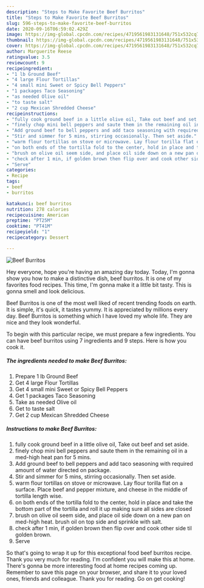 ```yaml
---
description: "Steps to Make Favorite Beef Burritos"
title: "Steps to Make Favorite Beef Burritos"
slug: 596-steps-to-make-favorite-beef-burritos
date: 2020-09-16T06:59:02.429Z
image: https://img-global.cpcdn.com/recipes/4719561983131648/751x532cq70/beef-burritos-recipe-main-photo.jpg
thumbnail: https://img-global.cpcdn.com/recipes/4719561983131648/751x532cq70/beef-burritos-recipe-main-photo.jpg
cover: https://img-global.cpcdn.com/recipes/4719561983131648/751x532cq70/beef-burritos-recipe-main-photo.jpg
author: Marguerite Reese
ratingvalue: 3.5
reviewcount: 9
recipeingredient:
- "1 lb Ground Beef"
- "4 large Flour Tortillas"
- "4 small mini Sweet or Spicy Bell Peppers"
- "1 packages Taco Seasoning"
- "as needed Olive oil"
- "to taste salt"
- "2 cup Mexican Shredded Cheese"
recipeinstructions:
- "fully cook ground beef in a little olive oil, Take out beef and set aside."
- "finely chop mini bell peppers and saute them in the remaining oil in a med-high heat pan for 5 mins."
- "Add ground beef to bell peppers and add taco seasoning with required amount of water directed on package."
- "Stir and simmer for 5 mins, stirring occasionally. Then set aside."
- "warm flour tortillas on stove or microwave. Lay flour torilla flat on a surface. Place beef and pepper mixture, and cheese in the middle of tortilla length wise."
- "on both ends of the tortilla fold to the center, hold in place and take the bottom part of the tortilla and roll it up making sure all sides are closed"
- "brush on olive oil seem side, and place oil side down on a new pan on med-high heat. brush oil on top side and sprinkle with salt."
- "check after 1 min, if golden brown then flip over and cook other side til golden brown."
- "Serve"
categories:
- Recipe
tags:
- beef
- burritos

katakunci: beef burritos 
nutrition: 278 calories
recipecuisine: American
preptime: "PT25M"
cooktime: "PT41M"
recipeyield: "1"
recipecategory: Dessert

---
```



![Beef Burritos](https://img-global.cpcdn.com/recipes/4719561983131648/751x532cq70/beef-burritos-recipe-main-photo.jpg)

Hey everyone, hope you're having an amazing day today. Today, I'm gonna show you how to make a distinctive dish, beef burritos. It is one of my favorites food recipes. This time, I'm gonna make it a little bit tasty. This is gonna smell and look delicious.

Beef Burritos is one of the most well liked of recent trending foods on earth. It is simple, it's quick, it tastes yummy. It is appreciated by millions every day. Beef Burritos is something which I have loved my whole life. They are nice and they look wonderful.




To begin with this particular recipe, we must prepare a few ingredients. You can have beef burritos using 7 ingredients and 9 steps. Here is how you cook it.

<!--inarticleads1-->

##### The ingredients needed to make Beef Burritos:

1. Prepare 1 lb Ground Beef
1. Get 4 large Flour Tortillas
1. Get 4 small mini Sweet or Spicy Bell Peppers
1. Get 1 packages Taco Seasoning
1. Take as needed Olive oil
1. Get to taste salt
1. Get 2 cup Mexican Shredded Cheese




<!--inarticleads2-->

##### Instructions to make Beef Burritos:

1. fully cook ground beef in a little olive oil, Take out beef and set aside.
1. finely chop mini bell peppers and saute them in the remaining oil in a med-high heat pan for 5 mins.
1. Add ground beef to bell peppers and add taco seasoning with required amount of water directed on package.
1. Stir and simmer for 5 mins, stirring occasionally. Then set aside.
1. warm flour tortillas on stove or microwave. Lay flour torilla flat on a surface. Place beef and pepper mixture, and cheese in the middle of tortilla length wise.
1. on both ends of the tortilla fold to the center, hold in place and take the bottom part of the tortilla and roll it up making sure all sides are closed
1. brush on olive oil seem side, and place oil side down on a new pan on med-high heat. brush oil on top side and sprinkle with salt.
1. check after 1 min, if golden brown then flip over and cook other side til golden brown.
1. Serve




So that's going to wrap it up for this exceptional food beef burritos recipe. Thank you very much for reading. I'm confident you will make this at home. There's gonna be more interesting food at home recipes coming up. Remember to save this page on your browser, and share it to your loved ones, friends and colleague. Thank you for reading. Go on get cooking!
